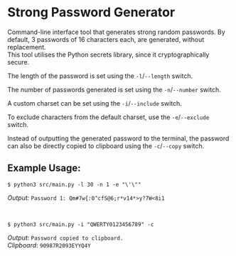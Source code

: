 # Strong Password Generator

Command-line interface tool that generates strong random passwords. By default, 3 passwords of 16 characters each, are generated, without replacement. <br>
This tool utilises the Python secrets library, since it cryptographically secure.

The length of the password is set using the `-l`/`--length` switch.

The number of passwords generated is set using the `-n`/`--number` switch. 

A custom charset can be set using the `-i`/`--include` switch.

To exclude characters from the default charset, use the `-e`/`--exclude` switch.

Instead of outputting the generated password to the terminal, the password can also be directly copied to clipboard using the `-c`/`--copy` switch.


## Example Usage:

```
$ python3 src/main.py -l 30 -n 1 -e "\'\""
```
*Output:* `Password 1: Qm#7w{:0^cfS@6;r*v14*>y?7W<8i1`

<br>

```
$ python3 src/main.py -i "QWERTY0123456789" -c
```
*Output*: `Password copied to clipboard.` <br>
*Clipboard*: `90987R2093EYYQ4Y`